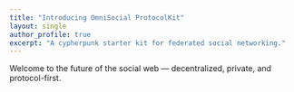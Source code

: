 ```yaml
---
title: "Introducing OmniSocial ProtocolKit"
layout: single
author_profile: true
excerpt: "A cypherpunk starter kit for federated social networking."
---
```


Welcome to the future of the social web — decentralized, private, and protocol-first.
